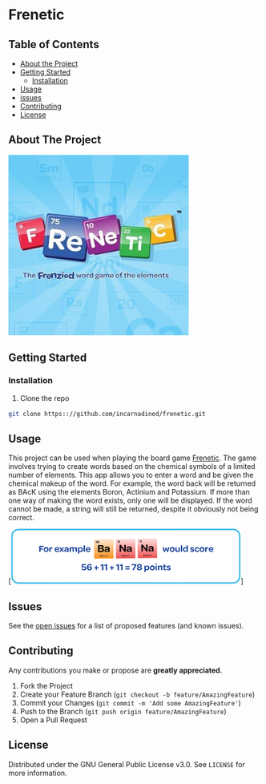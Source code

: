 # Frenetic
## Table of Contents

* [About the Project](#about-the-project)
* [Getting Started](#getting-started)
  * [Installation](#installation)
* [Usage](#usage)
* [issues](#issues)
* [Contributing](#contributing)
* [License](#license)


## About The Project

[![frenetic][frenetic-logo]](https://www.freneticgame.com/)

## Getting Started

### Installation
 
1. Clone the repo
```sh
git clone https:://github.com/incarnadined/frenetic.git
```

## Usage

This project can be used when playing the board game [Frenetic](https://freneticgame.com). The game involves trying to create words based on the chemical symbols of a limited number of elements. This app allows you to enter a word and be given the chemical makeup of the word. For example, the word back will be returned as BAcK using the elements Boron, Actinium and Potassium. If more than one way of making the word exists, only one will be displayed. If the word cannot be made, a string will still be returned, despite it obviously not being correct.

[![BaNaNa][banana]]

## Issues

See the [open issues](https://github.com/incarnadined/frenetic/issues) for a list of proposed features (and known issues).


## Contributing

Any contributions you make or propose are **greatly appreciated**.

1. Fork the Project
2. Create your Feature Branch (`git checkout -b feature/AmazingFeature`)
3. Commit your Changes (`git commit -m 'Add some AmazingFeature'`)
4. Push to the Branch (`git push origin feature/AmazingFeature`)
5. Open a Pull Request


## License

Distributed under the GNU General Public License v3.0. See `LICENSE` for more information.

[frenetic-logo]: images/logo.png
[banana]: images/banana.png
